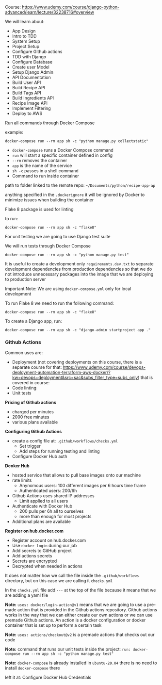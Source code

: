 Course: https://www.udemy.com/course/django-python-advanced/learn/lecture/32238716#overview

We will learn about:
- App Design
- Intro to TDD
- System Setup
- Project Setup
- Configure Github actions
- TDD with Django
- Configure Database
- Create user Model
- Setup Django Admin
- API Documentation
- Build User API
- Build Recipe API
- Build Tags API
- Build Ingredients API
- Recipe Image API
- Implement Filtering
- Deploy to AWS


Run all commands through Docker Compose

example:
```
docker-compose run --rm app sh -c "python manage.py collectstatic"
```

- `docker-compose` runs a Docker Compose command
- `run` will start a specific container defined in config
- `--rm` removes the container
- `app` is the name of the service
- `sh -c` passes in a shell command
- Command to run inside container

path to folder linked to the remote repo: `~/Documents/python/recipe-app-ap `

anything specified in the `.dockerignore` it will be ignored by Docker to minimize issues when building the container


Flake 8 package is used for linting

to run:
```
docker-compose run --rm app sh -c "flake8"
```

For unit testing we are going to use Django test suite

We will run tests through Docker Compose

```
docker-compose run --rm app sh -c "python manage.py test"
```

It is useful to create a development only `requirements.dev.txt` to separate development dependencies from production dependencies so that we do not introduce unnecessary packages into the image that we are deploying to production server

Important Note: We are using `docker-compose.yml` only for local development

To run Flake 8 we need to run the following command:
```
docker-compose run --rm app sh -c "flake8"
```

To create a Django app, run:
```
docker-compose run --rm app sh -c "django-admin startproject app ."
```

### Github Actions

Common uses are:
- Deployment (not covering deployments on this course, there is a separate course for that: https://www.udemy.com/course/devops-deployment-automation-terraform-aws-docker/?kw=devops+deployment&src=sac&subs_filter_type=subs_only) that is covered in course: 
- Code linting
- Unit tests

**Pricing of Github actions**
- charged per minutes
- 2000 free minutes
- various plans available

**Configuring Github Actions**
- create a config file at: `.github/workflows/checks.yml`
  - Set trigger
  - Add steps for running testing and linting
- Configure Docker Hub auth

**Dcoker Hub**
- hosted service that allows to pull base images onto our machine
- rate limits
  - Anynomous users: 100 different images per 6 hours time frame
  - Authenticated users: 200/6h
- Github Actions uses shared IP addresses
  - Limit applied to all users
- Authenticate with Docker Hub
  - 200 pulls per 6h all to ourselves
  - more than enough for most projects
- Additional plans are available

**Register on hub.docker.com**
- Register account on hub.docker.com
- Use `docker login` during our job
- Add secrets to GitHub project
- Add actions secrets
- Secrets are encrypted
- Decrypted when needed in actions

It does not matter how we call the file inside the `.github/workflows` directory, but on this case we are calling it `checks.yml`

In the `checks.yml` file add `---` at the top of the file because it means that we are adding a yaml file

**Note:**
`uses: docker/login-action@v1` means that we are going to use a pre-made action that is provided in the Github actions repository. Github actions works in the way that we can either create our own actions or we can use premade Github actions. An action is a docker configuration or docker container that is set up to perform a certain task

**Note:**
`uses: actions/checkout@v2` is a premade actions that checks out our code


**Note:**
command that runs our unit tests inside the project:
`run: docker-compose run --rm app sh -c "python manage.py test"`

**Note:**
`docker-compose` is already installed in `ubuntu-20.04` there is no need to install `docker-compose` there

left it at: Configure Docker Hub Credentials
